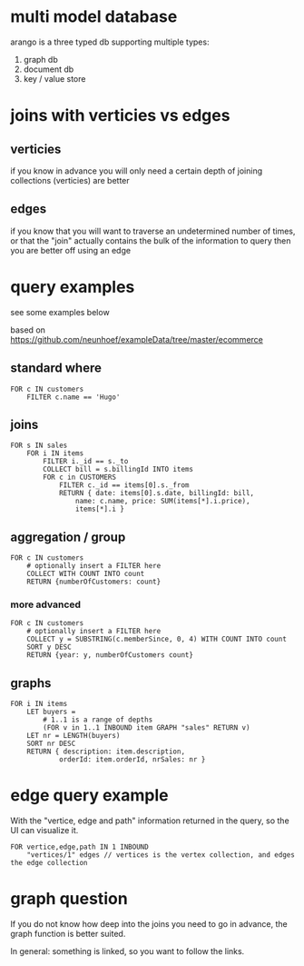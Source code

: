 # multi model database

arango is a three typed db supporting multiple types:

1. graph db
2. document db
3. key / value store

# joins with verticies vs edges

## verticies

if you know in advance you will only need a certain depth of joining collections (verticies) are better

## edges

if you know that you will want to traverse an undetermined number of times, or that the "join" actually contains the bulk of the information to query then you are better off using an edge

# query examples

see some examples below

based on https://github.com/neunhoef/exampleData/tree/master/ecommerce

## standard where

```
FOR c IN customers
    FILTER c.name == 'Hugo'
```

## joins

```
FOR s IN sales
    FOR i IN items
        FILTER i._id == s._to
        COLLECT bill = s.billingId INTO items
        FOR c in CUSTOMERS
            FILTER c._id == items[0].s._from
            RETURN { date: items[0].s.date, billingId: bill,
                name: c.name, price: SUM(items[*].i.price),
                items[*].i }
```

## aggregation / group

```
FOR c IN customers 
    # optionally insert a FILTER here
    COLLECT WITH COUNT INTO count
    RETURN {numberOfCustomers: count}
```

### more advanced

```
FOR c IN customers 
    # optionally insert a FILTER here
    COLLECT y = SUBSTRING(c.memberSince, 0, 4) WITH COUNT INTO count
    SORT y DESC
    RETURN {year: y, numberOfCustomers count}
```

## graphs

```
FOR i IN items
    LET buyers =
        # 1..1 is a range of depths
        (FOR v in 1..1 INBOUND item GRAPH "sales" RETURN v)
    LET nr = LENGTH(buyers)
    SORT nr DESC
    RETURN { description: item.description,
            orderId: item.orderId, nrSales: nr }
```

# edge query example

With the "vertice, edge and path" information returned in the query, so the UI can visualize it.

```
FOR vertice,edge,path IN 1 INBOUND
    "vertices/1" edges // vertices is the vertex collection, and edges the edge collection
```

# graph question

If you do not know how deep into the joins you need to go in advance, the graph function is better suited.

In general: something is linked, so you want to follow the links.